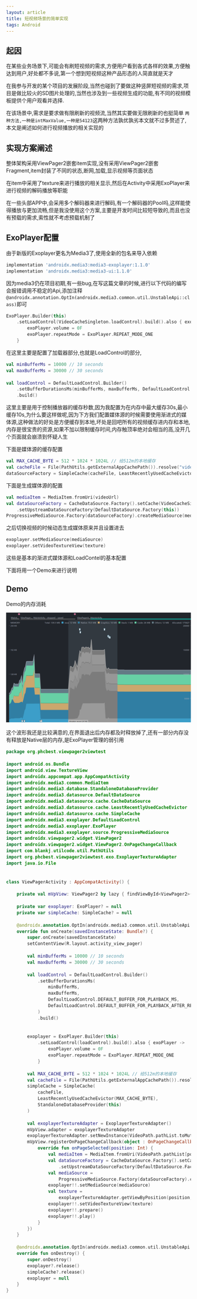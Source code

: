 ```yaml
---
layout: article
title: 短视频场景的简单实现
tags: Android
---
```


## 起因

在某些业务场景下,可能会有刷短视频的需求,方便用户看到各式各样的效果,方便触达到用户,好处都不多说,第一个想到短视频这种产品形态的人简直就是天才

在我参与开发的某个项目的发展阶段,当然也碰到了要做这种竖屏短视频的需求,项目是做比较火的SD图片处理的,当然也涉及到一些视频生成的功能,有不同的视频模板提供个用户观看并选择.

在该场景中,需求是要求做有限刷新的视频流,当然其实要做无限刷新的也挺简单 `两种方法,一种是intMaxValue,一种是54123`这两种方法孰优孰劣本文就不过多赘述了,本文是阐述如何进行视频播放的相关实现的   

## 实现方案阐述         

整体架构采用ViewPager2嵌套item实现,没有采用ViewPager2嵌套Fragment,item封装了不同的状态,断网,加载,显示视频等页面状态

在item中采用了texture来进行播放的相关显示,然后在Activity中采用ExoPlayer来进行视频的解码播放等职能

在一些头部APP中,会采用多个解码器来进行解码,有一个解码器的Pool吗,这样能使得播放与更加流畅,但是我没使用这个方案,主要是开发时间比较短导致的,而且也没有预载的需求,索性就不考虑预载机制了

## ExoPlayer配置

由于新版的Exoplayer更名为Media3了,使用全新的包名来导入依赖

```groovy
implementation 'androidx.media3:media3-exoplayer:1.1.0'
implementation 'androidx.media3:media3-ui:1.1.0'
```

因为media3仍在项目初期,有一些bug,在写这篇文章的时候,进行以下代码的编写会报错调用不稳定的Api,添加注释`    @androidx.annotation.OptIn(androidx.media3.common.util.UnstableApi::class)`即可

```kotlin
ExoPlayer.Builder(this)
    .setLoadControl(VideoCacheSingleton.loadControl).build().also { exoPlayer ->
        exoPlayer.volume = 0F
        exoPlayer.repeatMode = ExoPlayer.REPEAT_MODE_ONE
    }
```

在这里主要是配置了加载器部分,也就是LoadControl的部分,

```kotlin
val minBufferMs = 10000 // 10 seconds
val maxBufferMs = 30000 // 30 seconds

val loadControl = DefaultLoadControl.Builder()
    .setBufferDurationsMs(minBufferMs, maxBufferMs, DefaultLoadControl.DEFAULT_BUFFER_FOR_PLAYBACK_MS, DefaultLoadControl.DEFAULT_BUFFER_FOR_PLAYBACK_AFTER_REBUFFER_MS)
    .build()
```

这里主要是用于控制播放器的缓存秒数,因为我配置为在内存中最大缓存30s,最小缓存10s,为什么要这样做呢,因为下方我们配置媒体源的时候需要使用渐进式的媒体源,这种做法的好处是方便缓存到本地,坏处是回吧所有的视频缓存进内存和本地,内存是很宝贵的资源,如果不加以限制缓存时间,内存触顶率绝对会相当的高,没开几个页面就会崩溃到怀疑人生

下面是媒体源的缓存配置

```kotlin
val MAX_CACHE_BYTE = 512 * 1024 * 1024L // 给512m的本地缓存
val cacheFile = File(PathUtils.getExternalAppCachePath()).resolve("video_cache")
dataSourceFactory = SimpleCache(cacheFile, LeastRecentlyUsedCacheEvictor(MAX_CACHE_BYTE), StandaloneDatabaseProvider(this))
```

下面是生成媒体源的配置

```kotlin
val mediaItem = MediaItem.fromUri(videoUrl)
val dataSourceFactory = CacheDataSource.Factory().setCache(VideoCacheSingleton.pageCache)
    .setUpstreamDataSourceFactory(DefaultDataSource.Factory(this))
ProgressiveMediaSource.Factory(dataSourceFactory).createMediaSource(mediaItem)
```

之后切换视频的时候动态生成媒体原来并且设置进去

```kotlin
exoplayer.setMediaSource(mediaSource)
exoplayer.setVideoTextureView(texture)
```

这些是基本的渐进式媒体源和LoadContel的基本配置

下面将用一个Demo来进行说明

## Demo

Demo的内存消耗

![image-20230716183238005](https://raw.githubusercontent.com/phcbest/PicBed/main/img/image-20230716183238005.png)

这个波形我还是比较满意的,在界面退出后内存都及时释放掉了,还有一部分内存没有释放是Native层的内存,是ExoPlayer管理的弱引用

```kotlin
package org.phcbest.viewpager2viewtest

import android.os.Bundle
import android.view.TextureView
import androidx.appcompat.app.AppCompatActivity
import androidx.media3.common.MediaItem
import androidx.media3.database.StandaloneDatabaseProvider
import androidx.media3.datasource.DefaultDataSource
import androidx.media3.datasource.cache.CacheDataSource
import androidx.media3.datasource.cache.LeastRecentlyUsedCacheEvictor
import androidx.media3.datasource.cache.SimpleCache
import androidx.media3.exoplayer.DefaultLoadControl
import androidx.media3.exoplayer.ExoPlayer
import androidx.media3.exoplayer.source.ProgressiveMediaSource
import androidx.viewpager2.widget.ViewPager2
import androidx.viewpager2.widget.ViewPager2.OnPageChangeCallback
import com.blankj.utilcode.util.PathUtils
import org.phcbest.viewpager2viewtest.exo.ExoplayerTextureAdapter
import java.io.File


class ViewPagerActivity : AppCompatActivity() {

    private val mVpView: ViewPager2 by lazy { findViewById<ViewPager2>(R.id.vp_view) }

    private var exoplayer: ExoPlayer? = null
    private var simpleCache: SimpleCache? = null

    @androidx.annotation.OptIn(androidx.media3.common.util.UnstableApi::class)
    override fun onCreate(savedInstanceState: Bundle?) {
        super.onCreate(savedInstanceState)
        setContentView(R.layout.activity_view_pager)

        val minBufferMs = 10000 // 10 seconds
        val maxBufferMs = 30000 // 30 seconds

        val loadControl = DefaultLoadControl.Builder()
            .setBufferDurationsMs(
                minBufferMs,
                maxBufferMs,
                DefaultLoadControl.DEFAULT_BUFFER_FOR_PLAYBACK_MS,
                DefaultLoadControl.DEFAULT_BUFFER_FOR_PLAYBACK_AFTER_REBUFFER_MS
            )
            .build()


        exoplayer = ExoPlayer.Builder(this)
            .setLoadControl(loadControl).build().also { exoPlayer ->
                exoPlayer.volume = 0F
                exoPlayer.repeatMode = ExoPlayer.REPEAT_MODE_ONE
            }

        val MAX_CACHE_BYTE = 512 * 1024 * 1024L // 给512m的本地缓存
        val cacheFile = File(PathUtils.getExternalAppCachePath()).resolve("video_cache")
        simpleCache = SimpleCache(
            cacheFile,
            LeastRecentlyUsedCacheEvictor(MAX_CACHE_BYTE),
            StandaloneDatabaseProvider(this)
        )

        val exoplayerTextureAdapter = ExoplayerTextureAdapter()
        mVpView.adapter = exoplayerTextureAdapter
        exoplayerTextureAdapter.setNewInstance(VideoPath.pathList.toMutableList())
        mVpView.registerOnPageChangeCallback(object : OnPageChangeCallback() {
            override fun onPageSelected(position: Int) {
                val mediaItem = MediaItem.fromUri(VideoPath.pathList[position])
                val dataSourceFactory = CacheDataSource.Factory().setCache(simpleCache!!)
                    .setUpstreamDataSourceFactory(DefaultDataSource.Factory(this@ViewPagerActivity))
                val mediaSource =
                    ProgressiveMediaSource.Factory(dataSourceFactory).createMediaSource(mediaItem)
                exoplayer!!.setMediaSource(mediaSource)
                val texture =
                    exoplayerTextureAdapter.getViewByPosition(position, R.id.texture) as TextureView
                exoplayer!!.setVideoTextureView(texture)
                exoplayer!!.prepare()
                exoplayer!!.play()
            }
        })
    }

    @androidx.annotation.OptIn(androidx.media3.common.util.UnstableApi::class)
    override fun onDestroy() {
        super.onDestroy()
        exoplayer?.release()
        simpleCache?.release()
        exoplayer = null
    }
}
```


